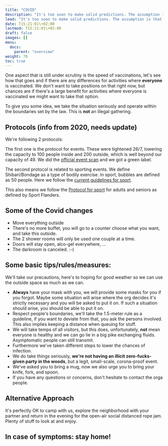 ```yaml
---
title: "COVID"
description: "It's too soon to make solid predictions. The assumption is that, like in 2020, contact-sport activities will be allowed in bubbles of 50 people. We'll see how it evolves."
lead: "It's too soon to make solid predictions. The assumption is that, like in 2020, contact-sport activities will be allowed in bubbles of 50 people. We'll see how it evolves."
date: T15:21:01\+02:00
lastmod: T15:21:01\+02:00
draft: false
images: []
menu: 
  docs:
    parent: "overview"
weight: 70
toc: true
---
```

One aspect that is still under scrutiny is the speed of vaccinations, let's see how that goes and if there are any differences for activities where **everyone** is vaccinated. We don't want to take positions on that right now, but chances are if there's a large benefit for activities where everyone is vaccinated we might want to take that option.

To give you some idea, we take the situation seriously and operate within the boundaries set by the law. This is **not** an illegal gathering.

## Protocols (info from 2020, needs update)

We're following 2 protocols:

The first one is the protocol for events. These were tightened 26/7, lowering the capacity to 100 people inside and 200 outside, which is well beyond our capacity of 49. We did the [official event scan](https://www.covideventriskmodel.be/) and we got a green label.

The second protocol is related to sporting events. We define Shibari/Bondage as a type of bodily exercise. In sport, bubbles are defined as 50 people. Here we follow the [current guidelines for sport](https://www.sport.vlaanderen/corona-en-sportbeoefening-in-vlaanderen/).

This also means we follow the [Protocol for sport](https://www.sport.vlaanderen/media/13719/protocol-voor-sportkampenvolsen.pdf) for adults and seniors as defined by Sport Flanders.

## Some of the Covid changes
* Move everything outside
* There's no more buffet, you will go to a counter choose what you want, and take this outside.
* The 2 shower rooms will only be used one couple at a time.
* Doors will stay open, alco-gel everywhere, ... 
* The darkroom is canceled. :-(

## Some basic tips/rules/measures:

We'll take our precautions, here's to hoping for good weather so we can use the outside space as much as we can.


* **Always** have your mask _with_ you, we will provide some masks for you if you forgot. Maybe some situation will arise where the org decides it's strictly necessary and you will be asked to put it on. If such a situation should arise, you should be able to put it on.
* Respect people's boundaries, we'll take the 1.5-meter rule as a guideline, if you want to deviate from that, you ask the persons involved. This also implies keeping a distance when queuing for stuff.
* We will take temps of all visitors, but this does, unfortunately, **not** mean everyone is healthy and we can go lie in a big pike exchanging fluids. Asymptomatic people can still transmit. 
* Furthermore we've taken different steps to lower the chances of infection. 
* We do take things seriously, **we're not having an illicit zero-fucks-given party in the woods**, but a legit, small-scale, corona-proof event.
* We've asked you to bring a mug, now we also urge you to bring your knife, fork, and spoon. 
* If you have any questions or concerns, don't hesitate to contact the orga people. 

## Alternative Approach

It's perfectly OK to camp with us, explore the neighborhood with your partner and return in the evening for the open-air social distanced rope jam. Plenty of stuff to look at and enjoy. 

## In case of symptoms: stay home!